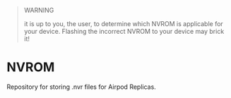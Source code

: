 > WARNING 
>
> it is up to you, the user, to determine which NVROM is applicable for your device.
> Flashing the incorrect NVROM to your device may brick it!

# NVROM
Repository for storing .nvr files for Airpod Replicas.
